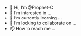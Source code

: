 - 👋 Hi, I’m @Prophet-C
- 👀 I’m interested in ...
- 🌱 I’m currently learning ...
- 💞️ I’m looking to collaborate on ...
- 📫 How to reach me ...

<!---
Prophet-C/Prophet-C is a ✨ special ✨ repository because its `README.md` (this file) appears on your GitHub profile.
You can click the Preview link to take a look at your changes.
--->

[^_^]: comment

[//]: comment
